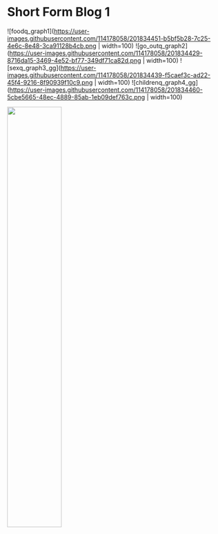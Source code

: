 # Short Form Blog 1

![foodq_graph1](https://user-images.githubusercontent.com/114178058/201834451-b5bf5b28-7c25-4e6c-8e48-3ca91128b4cb.png | width=100)
![go_outq_graph2](https://user-images.githubusercontent.com/114178058/201834429-8716da15-3469-4e52-bf77-349df71ca82d.png | width=100)
![sexq_graph3_gg](https://user-images.githubusercontent.com/114178058/201834439-f5caef3c-ad22-45f4-9216-8f90939f10c9.png | width=100)
![childrenq_graph4_gg](https://user-images.githubusercontent.com/114178058/201834460-5cbe5665-48ec-4889-85ab-1eb09def763c.png | width=100)


<img src="https://user-images.githubusercontent.com/114178058/201834451-b5bf5b28-7c25-4e6c-8e48-3ca91128b4cb.png" width=50% height=50%>
